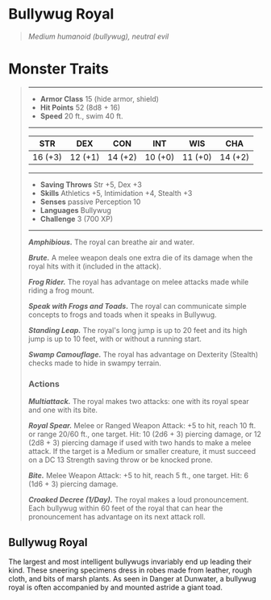 # Bullywug Royal
>*Medium humanoid (bullywug), neutral evil*
# Monster Traits
>___
>- **Armor Class** 15 (hide armor, shield)
>- **Hit Points** 52 (8d8 + 16)
>- **Speed** 20 ft., swim 40 ft.
>___
>|STR|DEX|CON|INT|WIS|CHA|
>|:---:|:---:|:---:|:---:|:---:|:---:|
>|16 (+3)|12 (+1)|14 (+2)|10 (+0)|11 (+0)|14 (+2)|
>___
>- **Saving Throws** Str +5, Dex +3
>- **Skills** Athletics +5, Intimidation +4, Stealth +3
>- **Senses** passive Perception 10
>- **Languages** Bullywug
>- **Challenge** 3 (700 XP)
>___
>***Amphibious.*** The royal can breathe air and water.  
>
>***Brute.*** A melee weapon deals one extra die of its damage when the royal hits with it (included in the attack).  
>
>***Frog Rider.*** The royal has advantage on melee attacks made while riding a frog mount.  
>
>***Speak with Frogs and Toads.*** The royal can communicate simple concepts to frogs and toads when it speaks in Bullywug.  
>
>***Standing Leap.*** The royal's long jump is up to 20 feet and its high jump is up to 10 feet, with or without a running start.  
>
>***Swamp Camouflage.*** The royal has advantage on Dexterity (Stealth) checks made to hide in swampy terrain.  
>
>### Actions
>***Multiattack.*** The royal makes two attacks: one with its royal spear and one with its bite.  
>
>***Royal Spear.*** Melee  or Ranged Weapon Attack: +5 to hit, reach 10 ft. or range 20/60 ft., one target. Hit: 10 (2d6 + 3) piercing damage, or 12 (2d8 + 3) piercing damage if used with two hands to make a melee attack. If the target is a Medium or smaller creature, it must succeed on a DC 13 Strength saving throw or be knocked prone.  
>
>***Bite.*** Melee Weapon Attack: +5 to hit, reach 5 ft., one target. Hit: 6 (1d6 + 3) piercing damage.  
>
>***Croaked Decree (1/Day).*** The royal makes a loud pronouncement. Each bullywug within 60 feet of the royal that can hear the pronouncement has advantage on its next attack roll.
## Bullywug Royal
The largest and most intelligent bullywugs invariably end up leading their kind. These sneering specimens dress in robes made from leather, rough cloth, and bits of marsh plants. As seen in Danger at Dunwater, a bullywug royal is often accompanied by and mounted astride a giant toad.